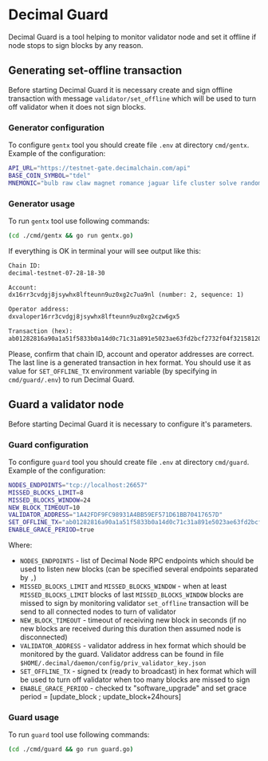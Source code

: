 # Decimal Guard

Decimal Guard is a tool helping to monitor validator node and set it offline if node stops to sign blocks by any reason.

## Generating set-offline transaction

Before starting Decimal Guard it is necessary create and sign offline transaction with message `validator/set_offline` which will be used to turn off validator when it does not sign blocks.

### Generator configuration

To configure `gentx` tool you should create file `.env` at directory `cmd/gentx`. Example of the configuration:

```bash
API_URL="https://testnet-gate.decimalchain.com/api"
BASE_COIN_SYMBOL="tdel"
MNEMONIC="bulb raw claw magnet romance jaguar life cluster solve random laptop salmon pottery subject country aware actual hope wedding hawk amused cage secret network"
```

### Generator usage

To run `gentx` tool use following commands:

```bash
(cd ./cmd/gentx && go run gentx.go)
```

If everything is OK in terminal your will see output like this:

```txt
Chain ID:
decimal-testnet-07-28-18-30

Account:
dx16rr3cvdgj8jsywhx8lfteunn9uz0xg2c7ua9nl (number: 2, sequence: 1)

Operator address:
dxvaloper16rr3cvdgj8jsywhx8lfteunn9uz0xg2czw6gx5

Transaction (hex):
ab01282816a90a1a51f5833b0a14d0c71c31a891e5023ae63fd2bcf2732f04f32158120310be031a6a0a26eb5ae987210279f7e074d08a23e2fc7b7fd9e49a0d6570a28bf6c9cb988e92f678c32935097412407979e0cc483f241e48ed3c371d9d668a5b978fb474afc5fea5803c89bd2a2dac3db15eb84fef1fce25e783e279a33bac7b96bbe6786c9608d52c69baecacf9d02218446563696d616c2047756172642074726967676572726564
```

Please, confirm that chain ID, account and operator addresses are correct. The last line is a generated transaction in hex format. You should use it as value for `SET_OFFLINE_TX` environment variable (by specifying in `cmd/guard/.env`) to run Decimal Guard.

## Guard a validator node

Before starting Decimal Guard it is necessary to configure it's parameters.

### Guard configuration

To configure `guard` tool you should create file `.env` at directory `cmd/guard`. Example of the configuration:

```bash
NODES_ENDPOINTS="tcp://localhost:26657"
MISSED_BLOCKS_LIMIT=8
MISSED_BLOCKS_WINDOW=24
NEW_BLOCK_TIMEOUT=10
VALIDATOR_ADDRESS="1A42FDF9FC98931A4BB59EF571D61BB70417657D"
SET_OFFLINE_TX="ab01282816a90a1a51f5833b0a14d0c71c31a891e5023ae63fd2bcf2732f04f32158120310be031a6a0a26eb5ae987210279f7e074d08a23e2fc7b7fd9e49a0d6570a28bf6c9cb988e92f678c32935097412407979e0cc483f241e48ed3c371d9d668a5b978fb474afc5fea5803c89bd2a2dac3db15eb84fef1fce25e783e279a33bac7b96bbe6786c9608d52c69baecacf9d02218446563696d616c2047756172642074726967676572726564"
ENABLE_GRACE_PERIOD=true
```

Where:

- `NODES_ENDPOINTS` - list of Decimal Node RPC endpoints which should be used to listen new blocks (can be specified several endpoints separated by `,`)
- `MISSED_BLOCKS_LIMIT` and `MISSED_BLOCKS_WINDOW` - when at least `MISSED_BLOCKS_LIMIT` blocks of last `MISSED_BLOCKS_WINDOW` blocks are missed to sign by monitoring validator `set_offline` transaction will be send to all connected nodes to turn of validator
- `NEW_BLOCK_TIMEOUT` - timeout of receiving new block in seconds (if no new blocks are received during this duration then assumed node is disconnected)
- `VALIDATOR_ADDRESS` - validator address in hex format which should be monitored by the guard. Validator address can be found in file `$HOME/.decimal/daemon/config/priv_validator_key.json`
- `SET_OFFLINE_TX` - signed tx (ready to broadcast) in hex format which will be used to turn off validator when too many blocks are missed to sign
- `ENABLE_GRACE_PERIOD` - checked tx "software_upgrade" and set grace period = \[update_block ; update_block+24hours\]

### Guard usage

To run `guard` tool use following commands:

```bash
(cd ./cmd/guard && go run guard.go)
```
